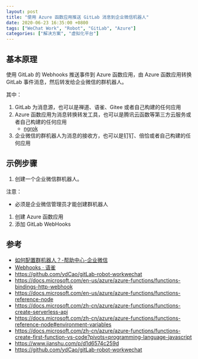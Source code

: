 ```yaml
---
layout: post
title: "使用 Azure 函数应用推送 GitLab 消息到企业微信机器人"
date: 2020-06-23 16:35:00 +0800
tags: ["WeChat Work", "Robot", "GitLab", "Azure"]
categories: ["解决方案", "虚拟化平台"]
---
```


## 基本原理

使用 GitLab 的 Webhooks 推送事件到 Azure 函数应用，由 Azure 函数应用转换 GitLab 事件消息，然后转发给企业微信的群机器人。

其中：

1. GitLab 为消息源，也可以是禅道、语雀、Gitee 或者自己构建的任何应用
1. Azure 函数应用为消息转换转发工具，也可以是腾讯云函数等第三方云服务或者自己构建的任何应用
    - [ngrok](https://ngrok.com/)
1. 企业微信的群机器人为消息的接收方，也可以是钉钉、倍恰或者自己构建的任何应用

## 示例步骤

1. 创建一个企业微信群机器人。

注意：

- 必须是企业微信管理员才能创建群机器人

1. 创建 Azure 函数应用
1. 添加 GitLab WebHooks

## 参考

- [如何配置群机器人？-帮助中心-企业微信](https://work.weixin.qq.com/help?doc_id=13376)
- [Webhooks · 语雀](https://www.yuque.com/yuque/developer/doc-webhook)
- <https://github.com/ydCao/gitLab-robot-workwechat>
- <https://docs.microsoft.com/en-us/azure/azure-functions/functions-bindings-http-webhook>
- <https://docs.microsoft.com/en-us/azure/azure-functions/functions-reference-node>
- <https://docs.microsoft.com/zh-cn/azure/azure-functions/functions-create-serverless-api>
- <https://docs.microsoft.com/zh-cn/azure/azure-functions/functions-reference-node#environment-variables>
- <https://docs.microsoft.com/zh-cn/azure/azure-functions/functions-create-first-function-vs-code?pivots=programming-language-javascript>
- <https://www.jianshu.com/p/d1d6574c259d>
- <https://github.com/ydCao/gitLab-robot-workwechat>
